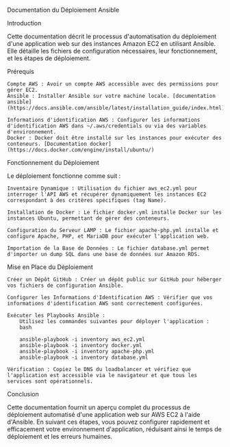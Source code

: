 Documentation du Déploiement Ansible



Introduction

Cette documentation décrit le processus d'automatisation du déploiement d'une application web sur des instances Amazon EC2 en utilisant Ansible. Elle détaille les fichiers de configuration nécessaires, leur fonctionnement, et les étapes de déploiement.



Prérequis

    Compte AWS : Avoir un compte AWS accessible avec des permissions pour gérer EC2.
    Ansible : Installer Ansible sur votre machine locale. [documentation ansible](https://docs.ansible.com/ansible/latest/installation_guide/index.html)

    Informations d'identification AWS : Configurer les informations d'identification AWS dans ~/.aws/credentials ou via des variables d'environnement.
    Docker : Docker doit être installé sur les instances pour exécuter des conteneurs. [Documentation docker](https://docs.docker.com/engine/install/ubuntu/)



Fonctionnement du Déploiement

Le déploiement fonctionne comme suit :

    Inventaire Dynamique : Utilisation du fichier aws_ec2.yml pour interroger l'API AWS et récupérer dynamiquement les instances EC2 correspondant à des critères spécifiques (tag Name).

    Installation de Docker : Le fichier docker.yml installe Docker sur les instances Ubuntu, permettant de gérer des conteneurs.

    Configuration du Serveur LAMP : Le fichier apache-php.yml installe et configure Apache, PHP, et MariaDB pour exécuter l'application web.

    Importation de la Base de Données : Le fichier database.yml permet d'importer un dump SQL dans une base de données sur Amazon RDS.



Mise en Place du Déploiement

    Créer un Dépôt GitHub : Créer un dépôt public sur GitHub pour héberger vos fichiers de configuration Ansible.

    Configurer les Informations d'Identification AWS : Vérifier que vos informations d'identification AWS sont correctement configurées.

    Exécuter les Playbooks Ansible :
        Utilisez les commandes suivantes pour déployer l'application :
        bash

        ansible-playbook -i inventory aws_ec2.yml
        ansible-playbook -i inventory docker.yml
        ansible-playbook -i inventory apache-php.yml
        ansible-playbook -i inventory database.yml

    Vérification : Copiez le DNS du loadbalancer et vérifiez que l'application est accessible via le navigateur et que tous les services sont opérationnels.



Conclusion

Cette documentation fournit un aperçu complet du processus de déploiement automatisé d'une application web sur AWS EC2 à l'aide d'Ansible. En suivant ces étapes, vous pouvez configurer rapidement et efficacement votre environnement d'application, réduisant ainsi le temps de déploiement et les erreurs humaines.
